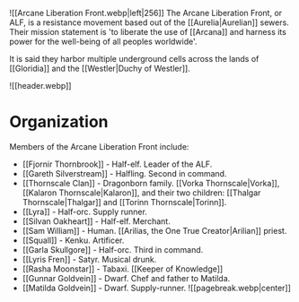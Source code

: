 ![[Arcane Liberation Front.webp|left|256]]
The Arcane Liberation Front, or ALF, is a resistance movement based out of the [[Aurelia|Aurelian]] sewers. Their mission statement is 'to liberate the use of [[Arcana]] and harness its power for the well-being of all peoples worldwide'.

It is said they harbor multiple underground cells across the lands of [[Gloridia]] and the [[Westler|Duchy of Westler]].

![[header.webp]]
# Organization
Members of the Arcane Liberation Front include:
- [[Fjornir Thornbrook]] - Half-elf. Leader of the ALF.
- [[Gareth Silverstream]] - Halfling. Second in command.
- [[Thornscale Clan]] - Dragonborn family. [[Vorka Thornscale|Vorka]], [[Kalaron Thornscale|Kalaron]], and their two children: [[Thalgar Thornscale|Thalgar]] and [[Torinn Thornscale|Torinn]].
- [[Lyra]] - Half-orc. Supply runner.
- [[Silvan Oakheart]] - Half-elf. Merchant.
- [[Sam William]] - Human. [[Arilias, the One True Creator|Arilian]] priest.
- [[Squall]] - Kenku. Artificer.
- [[Garla Skullgore]] - Half-orc. Third in command.
- [[Lyris Fren]] - Satyr. Musical drunk.
- [[Rasha Moonstar]] - Tabaxi. [[Keeper of Knowledge]]
- [[Gunnar Goldvein]] - Dwarf. Chef and father to Matilda.
- [[Matilda Goldvein]] - Dwarf. Supply-runner.
![[pagebreak.webp|center]]